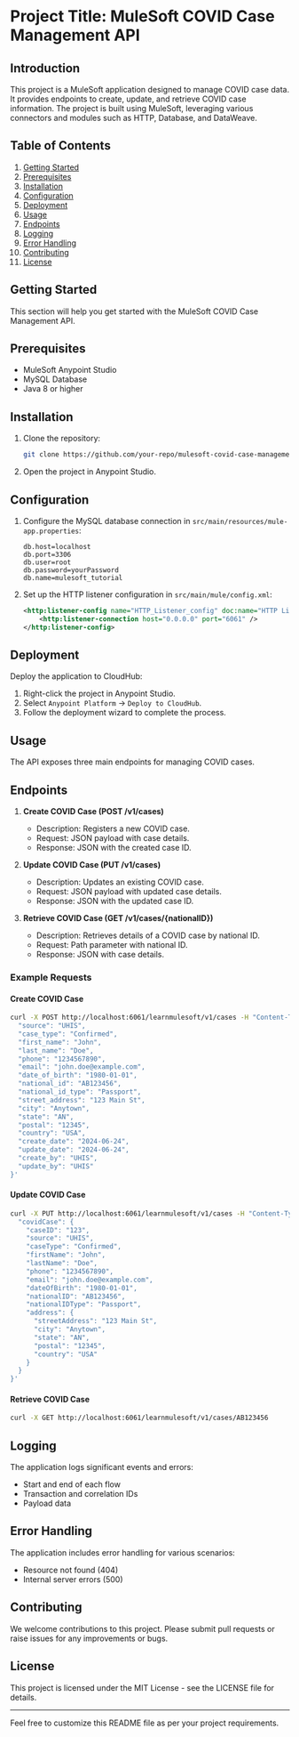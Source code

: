 # Project Title: MuleSoft COVID Case Management API

## Introduction
This project is a MuleSoft application designed to manage COVID case data. It provides endpoints to create, update, and retrieve COVID case information. The project is built using MuleSoft, leveraging various connectors and modules such as HTTP, Database, and DataWeave.

## Table of Contents
1. [Getting Started](#getting-started)
2. [Prerequisites](#prerequisites)
3. [Installation](#installation)
4. [Configuration](#configuration)
5. [Deployment](#deployment)
6. [Usage](#usage)
7. [Endpoints](#endpoints)
8. [Logging](#logging)
9. [Error Handling](#error-handling)
10. [Contributing](#contributing)
11. [License](#license)

## Getting Started
This section will help you get started with the MuleSoft COVID Case Management API.

## Prerequisites
- MuleSoft Anypoint Studio
- MySQL Database
- Java 8 or higher

## Installation
1. Clone the repository:
   ```bash
   git clone https://github.com/your-repo/mulesoft-covid-case-management.git
   ```
2. Open the project in Anypoint Studio.

## Configuration
1. Configure the MySQL database connection in `src/main/resources/mule-app.properties`:
   ```properties
   db.host=localhost
   db.port=3306
   db.user=root
   db.password=yourPassword
   db.name=mulesoft_tutorial
   ```
2. Set up the HTTP listener configuration in `src/main/mule/config.xml`:
   ```xml
   <http:listener-config name="HTTP_Listener_config" doc:name="HTTP Listener config" basePath="/learnmulesoft">
       <http:listener-connection host="0.0.0.0" port="6061" />
   </http:listener-config>
   ```

## Deployment
Deploy the application to CloudHub:
1. Right-click the project in Anypoint Studio.
2. Select `Anypoint Platform` -> `Deploy to CloudHub`.
3. Follow the deployment wizard to complete the process.

## Usage
The API exposes three main endpoints for managing COVID cases.

## Endpoints
1. **Create COVID Case (POST /v1/cases)**
   - Description: Registers a new COVID case.
   - Request: JSON payload with case details.
   - Response: JSON with the created case ID.
   
2. **Update COVID Case (PUT /v1/cases)**
   - Description: Updates an existing COVID case.
   - Request: JSON payload with updated case details.
   - Response: JSON with the updated case ID.
   
3. **Retrieve COVID Case (GET /v1/cases/{nationalID})**
   - Description: Retrieves details of a COVID case by national ID.
   - Request: Path parameter with national ID.
   - Response: JSON with case details.

### Example Requests
#### Create COVID Case
```bash
curl -X POST http://localhost:6061/learnmulesoft/v1/cases -H "Content-Type: application/json" -d '{
  "source": "UHIS",
  "case_type": "Confirmed",
  "first_name": "John",
  "last_name": "Doe",
  "phone": "1234567890",
  "email": "john.doe@example.com",
  "date_of_birth": "1980-01-01",
  "national_id": "AB123456",
  "national_id_type": "Passport",
  "street_address": "123 Main St",
  "city": "Anytown",
  "state": "AN",
  "postal": "12345",
  "country": "USA",
  "create_date": "2024-06-24",
  "update_date": "2024-06-24",
  "create_by": "UHIS",
  "update_by": "UHIS"
}'
```

#### Update COVID Case
```bash
curl -X PUT http://localhost:6061/learnmulesoft/v1/cases -H "Content-Type: application/json" -d '{
  "covidCase": {
    "caseID": "123",
    "source": "UHIS",
    "caseType": "Confirmed",
    "firstName": "John",
    "lastName": "Doe",
    "phone": "1234567890",
    "email": "john.doe@example.com",
    "dateOfBirth": "1980-01-01",
    "nationalID": "AB123456",
    "nationalIDType": "Passport",
    "address": {
      "streetAddress": "123 Main St",
      "city": "Anytown",
      "state": "AN",
      "postal": "12345",
      "country": "USA"
    }
  }
}'
```

#### Retrieve COVID Case
```bash
curl -X GET http://localhost:6061/learnmulesoft/v1/cases/AB123456
```

## Logging
The application logs significant events and errors:
- Start and end of each flow
- Transaction and correlation IDs
- Payload data

## Error Handling
The application includes error handling for various scenarios:
- Resource not found (404)
- Internal server errors (500)

## Contributing
We welcome contributions to this project. Please submit pull requests or raise issues for any improvements or bugs.

## License
This project is licensed under the MIT License - see the LICENSE file for details.

---

Feel free to customize this README file as per your project requirements.